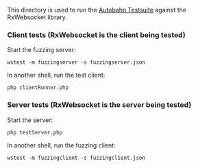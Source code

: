 This directory is used to run the [Autobahn Testsuite](http://autobahn.ws/testsuite/) against the RxWebsocket library.

### Client tests (RxWebsocket is the client being tested)

Start the fuzzing server:
```
wstest -m fuzzingserver -s fuzzingserver.json
```

In another shell, run the test client:
```
php clientRunner.php
```

### Server tests (RxWebsocket is the server being tested)

Start the server:
```
php testServer.php
```

In another shell, run the fuzzing client:
```
wstest -m fuzzingclient -s fuzzingclient.json
```
